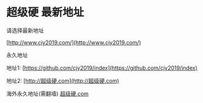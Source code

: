 # 超级硬 最新地址
请选择最新地址

[http://www.cjy2019.com/](http://www.cjy2019.com/)



永久地址

地址1: [https://github.com/cjy2019/index](https://github.com/cjy2019/index)

地址2: [http://超级硬.com](http://超级硬.com)

海外永久地址(需翻墙)
[超级硬.com](http://超级硬.com)
